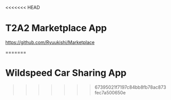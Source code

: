 <<<<<<< HEAD
# T2A2 Marketplace App

https://github.com/Ryuukishi/Marketplace

=======
# Wildspeed Car Sharing App
>>>>>>> 67395021f7197c84bb8fb78ac873fec7a500650e
